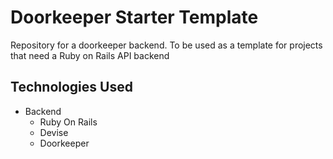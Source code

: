 # Doorkeeper Starter Template
Repository for a doorkeeper backend. To be used as a template for projects that need a Ruby on Rails API backend

## Technologies Used
- Backend
  - Ruby On Rails
  - Devise
  - Doorkeeper